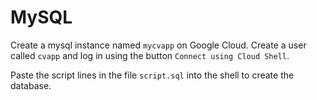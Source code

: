 # MySQL

Create a mysql instance named `mycvapp` on Google Cloud. Create a user called `cvapp` and log in using the button `Connect using Cloud Shell`.

Paste the script lines in the file `script.sql` into the shell to create the database.